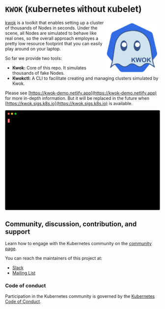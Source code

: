 # `KWOK` (`K`ubernetes `W`ith`O`ut `K`ubelet)

<img align="right" width="180px" src="./logo/kwok.svg"/>

[kwok](https://sigs.k8s.io/kwok) is a toolkit that enables setting up a cluster of thousands of Nodes in seconds.
Under the scene, all Nodes are simulated to behave like real ones, so the overall approach employes
a pretty low resource footprint that you can easily play around on your laptop.

So far we provide two tools:

- **Kwok:** Core of this repo. It simulates thousands of fake Nodes.
- **Kwokctl:** A CLI to facilitate creating and managing clusters simulated by Kwok.

Please see [https://kwok-demo.netlify.app](https://kwok-demo.netlify.app) for more in-depth information.
But it will be replaced in the future when [https://kwok.sigs.k8s.io](https://kwok.sigs.k8s.io) is available.

<img width="700px" src="./demo/manage-clusters.svg">

## Community, discussion, contribution, and support

Learn how to engage with the Kubernetes community on the [community page](http://kubernetes.io/community/).

You can reach the maintainers of this project at:

- [Slack](https://kubernetes.slack.com/messages/sig-scheduling)
- [Mailing List](https://groups.google.com/forum/#!forum/kubernetes-sig-scheduling)

### Code of conduct

Participation in the Kubernetes community is governed by the [Kubernetes Code of Conduct](code-of-conduct.md).
